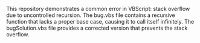 This repository demonstrates a common error in VBScript: stack overflow due to uncontrolled recursion. The bug.vbs file contains a recursive function that lacks a proper base case, causing it to call itself infinitely. The bugSolution.vbs file provides a corrected version that prevents the stack overflow.